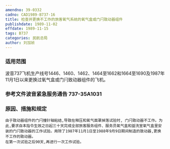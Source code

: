```yaml
---
amendno: 39-0332
cadno: CAD1989-B737-16
title: 检查并更换不工作的旅客氧气系统的氧气盒或门闩致动器组件
publishdate: 1989-11-02
effdate: 1989-11-15
tags: B737
categories: 民航总局
author: 刘加祯
---
```


### 适用范围 
波音737飞机生产线号1446、1460、1462、1464至1662和1664至1690及1987年11月1日以来更换过氧气盒或门闩致动器组件的飞机。

<!--more-->
### 参考文件波音紧急服务通告 737-35A1031 

### 原因、措施和规定 
    由于致动器组件的门闩撞针轴粘结,导致在释压和氧气面罩掉落试验时, 门闩致动器不工作。为此,要求自本指令生效之日起三十天完成全部旅客服务组件、服务员氧气盒和盥洗室氧气盒里安装的门闩致动器的工作试验。用除了1987年11月1日至1988年9月9日期间制造的致动器,更换不工作的致动器。 
    在第一次试验之后90天,再进行一次工作试验。

